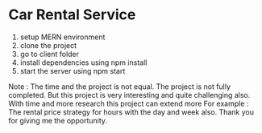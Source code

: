 # Car Rental Service

1. setup MERN environment
2. clone the project
3. go to client folder
4. install dependencies using npm install
5. start the server using npm start

Note : The time and the project is not equal.
The project is not fully completed.
But this project is very interesting and quite challenging also.
With time and more research this project can extend more For example : The rental price strategy for hours with the day and week also.
Thank you for giving me the opportunity.